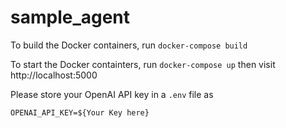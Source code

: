 # sample_agent

To build the Docker containers, run `docker-compose build`

To start the Docker containters, run `docker-compose up` then visit http://localhost:5000

Please store your OpenAI API key in a `.env` file as 

```
OPENAI_API_KEY=${Your Key here}
```